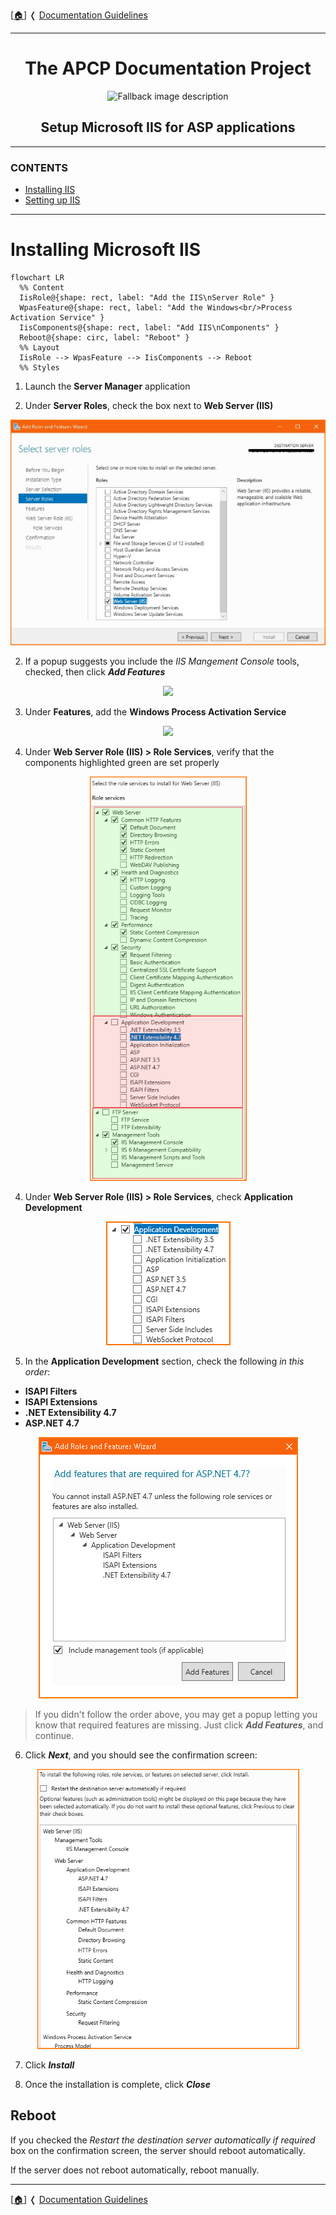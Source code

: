 ﻿<!-- u250821 -->

[[🏠︎](../../README.md)] ❬ [Documentation Guidelines](../README.md)

***

<div align="center">

# The APCP Documentation Project

  <picture>
    <source media="(prefers-color-scheme: dark)" srcset="../../../.github/img/logo/apcp-logo-dark-256x256.png">
    <source media="(prefers-color-scheme: light)" srcset="../../../.github/img/logo/apcp-logo-light-256x256.png">
    <img alt="Fallback image description" src="../../../.github/logo/apcp-logo-light-256x256.png">
  </picture>

## Setup Microsoft IIS for ASP applications

</div>

***

### CONTENTS

* [Installing IIS](#installing-iis)
* [Setting up IIS](#setting-up-iis)

***

# Installing Microsoft IIS

```mermaid
flowchart LR
  %% Content
  IisRole@{shape: rect, label: "Add the IIS\nServer Role" }
  WpasFeature@{shape: rect, label: "Add the Windows<br/>Process Activation Service" }
  IisComponents@{shape: rect, label: "Add IIS\nComponents" }
  Reboot@{shape: circ, label: "Reboot" }
  %% Layout
  IisRole --> WpasFeature --> IisComponents --> Reboot
  %% Styles
```

1. Launch the **Server Manager** application

2. Under **Server Roles**, check the box next to **Web Server (IIS)**

<div align="center">

  ![](setup-iis-01.jpg)

</div>

2. If a popup suggests you include the *IIS Mangement Console* tools, checked, then click ***Add Features***

<div align="center">

  ![](setup-iis-02.jpg)

</div>

3. Under **Features**, add the **Windows Process Activation Service**

<div align="center">

  ![](setup-iis-03.png)

</div>

4. Under **Web Server Role (IIS) > Role Services**, verify that the components highlighted green are set properly

<div align="center">

  ![](setup-iis-05.png)

</div>

4. Under **Web Server Role (IIS) > Role Services**, check **Application Development**

<div align="center">

  ![](setup-iis-06.png)

</div>

5. In the **Application Development** section, check the following *in this order*:

* **ISAPI Filters**
* **ISAPI Extensions**
* **.NET Extensibility 4.7**
* **ASP.NET 4.7**

<div align="center">

  ![](setup-iis-08.png)

</div>

> If you didn't follow the order above, you may get a popup letting you know that required features are missing. Just click ***Add Features***, and continue.

6. Click ***Next***, and you should see the confirmation screen:

<div align="center">

  ![](setup-iis-09.png)

</div>

7. Click ***Install***

8. Once the installation is complete, click ***Close***

## Reboot

If you checked the *Restart the destination server automatically if required* box on the confirmation screen, the server should reboot automatically.

If the server does not reboot automatically, reboot manually.

***

[[🏠︎](../../README.md)] ❬ [Documentation Guidelines](../README.md)

